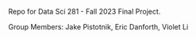 Repo for Data Sci 281 - Fall 2023  Final Project.


Group Members: Jake Pistotnik, Eric Danforth, Violet Li
